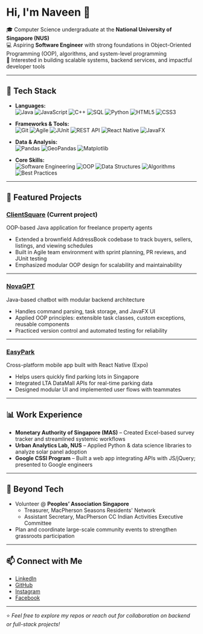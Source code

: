 # Hi, I'm Naveen 👋

🎓 Computer Science undergraduate at the **National University of Singapore (NUS)**  
💻 Aspiring **Software Engineer** with strong foundations in Object-Oriented Programming (OOP), algorithms, and system-level programming  
🚀 Interested in building scalable systems, backend services, and impactful developer tools  

---

## 🔧 Tech Stack
- **Languages:** <br>
![Java](https://img.shields.io/badge/Java-ED8B00?logo=openjdk&logoColor=white&style=for-the-badge)
![JavaScript](https://img.shields.io/badge/JavaScript-F7DF1E?logo=javascript&logoColor=black&style=for-the-badge)
![C++](https://img.shields.io/badge/C++-00599C?logo=cplusplus&logoColor=white&style=for-the-badge)
![SQL](https://img.shields.io/badge/SQL-4479A1?logo=mysql&logoColor=white&style=for-the-badge)
![Python](https://img.shields.io/badge/Python-3776AB?logo=python&logoColor=white&style=for-the-badge)
![HTML5](https://img.shields.io/badge/HTML5-E34F26?logo=html5&logoColor=white&style=for-the-badge)
![CSS3](https://img.shields.io/badge/CSS3-1572B6?logo=css3&logoColor=white&style=for-the-badge)

- **Frameworks & Tools:** <br>
![Git](https://img.shields.io/badge/Git-F05032?logo=git&logoColor=white&style=for-the-badge)
![Agile](https://img.shields.io/badge/Agile-FF6600?logo=scrumalliance&logoColor=white&style=for-the-badge)
![JUnit](https://img.shields.io/badge/JUnit-25A162?logo=junit5&logoColor=white&style=for-the-badge)
![REST API](https://img.shields.io/badge/REST%20API-005571?logo=fastapi&logoColor=white&style=for-the-badge)
![React Native](https://img.shields.io/badge/React%20Native-61DAFB?logo=react&logoColor=black&style=for-the-badge)
![JavaFX](https://img.shields.io/badge/JavaFX-000000?logo=java&logoColor=white&style=for-the-badge)


- **Data & Analysis:** <br>
![Pandas](https://img.shields.io/badge/Pandas-150458?logo=pandas&logoColor=white&style=for-the-badge)
![GeoPandas](https://img.shields.io/badge/GeoPandas-3B5526?logo=python&logoColor=white&style=for-the-badge)
![Matplotlib](https://img.shields.io/badge/Matplotlib-11557c?logo=python&logoColor=white&style=for-the-badge)

- **Core Skills:** <br>
![Software Engineering](https://img.shields.io/badge/Software%20Engineering-4285F4?logo=google&logoColor=white&style=for-the-badge)
![OOP](https://img.shields.io/badge/OOP-800080?logo=java&logoColor=white&style=for-the-badge)
![Data Structures](https://img.shields.io/badge/Data%20Structures-008080?logo=cplusplus&logoColor=white&style=for-the-badge)
![Algorithms](https://img.shields.io/badge/Algorithms-006400?logo=python&logoColor=white&style=for-the-badge)
![Best Practices](https://img.shields.io/badge/Software%20Practices-FF1493?logo=github&logoColor=white&style=for-the-badge)

---

## 📂 Featured Projects

### [ClientSquare](https://github.com/AY2526S1-CS2103T-F08a-3/tp) (Current project)
OOP-based Java application for freelance property agents
- Extended a brownfield AddressBook codebase to track buyers, sellers, listings, and viewing schedules  
- Built in Agile team environment with sprint planning, PR reviews, and JUnit testing  
- Emphasized modular OOP design for scalability and maintainability  

---

### [NovaGPT](https://github.com/balkinaveen/nova-gpt)  
Java-based chatbot with modular backend architecture  
- Handles command parsing, task storage, and JavaFX UI
- Applied OOP principles: extensible task classes, custom exceptions, reusable components  
- Practiced version control and automated testing for reliability  

---

### [EasyPark](https://github.com/ram-nush/easy-park-1)  
Cross-platform mobile app built with React Native (Expo)  
- Helps users quickly find parking lots in Singapore  
- Integrated LTA DataMall APIs for real-time parking data  
- Designed modular UI and implemented user flows with teammates  

---

## 📊 Work Experience
- **Monetary Authority of Singapore (MAS)** – Created Excel-based survey tracker and streamlined systemic workflows  
- **Urban Analytics Lab, NUS** – Applied Python & data science libraries to analyze solar panel adoption  
- **Google CSSI Program** – Built a web app integrating APIs with JS/jQuery; presented to Google engineers  

---

## 🌱 Beyond Tech
- Volunteer @ **Peoples’ Association Singapore**  
  - Treasurer, MacPherson Seasons Residents' Network
  - Assistant Secretary, MacPherson CC Indian Activities Executive Committee
- Plan and coordinate large-scale community events to strengthen grassroots participation  

---

## 📫 Connect with Me
- [LinkedIn](https://www.linkedin.com/in/naveen-mk/)  
- [GitHub](https://github.com/balkinaveen)
- [Instagram](https://www.instagram.com/naveen.mk_/)
- [Facebook](https://www.facebook.com/naveen.manikumar.9/)

---
⭐️ *Feel free to explore my repos or reach out for collaboration on backend or full-stack projects!*
